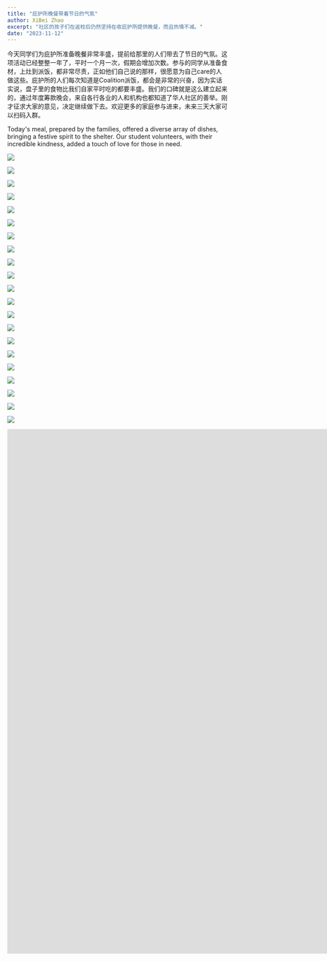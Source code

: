 ```yaml
---
title: "庇护所晚餐带着节日的气氛"
author: XiBei Zhao
excerpt: "社区的孩子们在返校后仍然坚持在收庇护所提供晚餐，而且热情不减。"
date: "2023-11-12"
---
```


今天同学们为庇护所准备晚餐非常丰盛，提前给那里的人们带去了节日的气氛。这项活动已经整整一年了，平时一个月一次，假期会增加次数。参与的同学从准备食材，上灶到派饭，都非常尽责，正如他们自己说的那样，很愿意为自己care的人做这些。庇护所的人们每次知道是Coalition派饭，都会是非常的兴奋，因为实话实说，盘子里的食物比我们自家平时吃的都要丰盛。我们的口碑就是这么建立起来的，通过年度筹款晚会，来自各行各业的人和机构也都知道了华人社区的善举。刚才征求大家的意见，决定继续做下去。欢迎更多的家庭参与进来，未来三天大家可以扫码入群。

Today's meal, prepared by the families, offered a diverse array of dishes, bringing a festive spirit to the shelter. Our student volunteers, with their incredible kindness, added a touch of love for those in need.

![](https://res.cloudinary.com/dhngj18do/image/upload/f_auto,q_auto/v1/images/401717387_329704416361314_8420932680473398997_n)

![](https://res.cloudinary.com/dhngj18do/image/upload/f_auto,q_auto/v1/images/401552890_329704473027975_5197263925392569681_n)

![](https://res.cloudinary.com/dhngj18do/image/upload/f_auto,q_auto/v1/images/401634260_329703903028032_61709631912886300_n)

![](https://res.cloudinary.com/dhngj18do/image/upload/f_auto,q_auto/v1/images/401632149_329704513027971_6913234097599889222_n)

![](https://res.cloudinary.com/dhngj18do/image/upload/f_auto,q_auto/v1/images/401726057_329703793028043_7853204077567481473_n)

![](https://res.cloudinary.com/dhngj18do/image/upload/f_auto,q_auto/v1/images/401561753_329703849694704_7929228745032325307_n)

![](https://res.cloudinary.com/dhngj18do/image/upload/f_auto,q_auto/v1/images/401678840_329703839694705_159542819421376051_n)

![](https://res.cloudinary.com/dhngj18do/image/upload/f_auto,q_auto/v1/images/401562077_329703803028042_1661955723039247512_n)

![](https://res.cloudinary.com/dhngj18do/image/upload/f_auto,q_auto/v1/images/401540903_329704179694671_481964299455613935_n)

![](https://res.cloudinary.com/dhngj18do/image/upload/f_auto,q_auto/v1/images/401657332_329704213028001_4807265949744126480_n)

![](https://res.cloudinary.com/dhngj18do/image/upload/f_auto,q_auto/v1/images/401651861_329704239694665_7968801175392466918_n)

![](https://res.cloudinary.com/dhngj18do/image/upload/f_auto,q_auto/v1/images/401701373_329704303027992_4931322533144923219_n)

![](https://res.cloudinary.com/dhngj18do/image/upload/f_auto,q_auto/v1/images/401533693_329704349694654_4219675970330174001_n)

![](https://res.cloudinary.com/dhngj18do/image/upload/f_auto,q_auto/v1/images/401576530_329704376361318_3997828674439694424_n)

![](https://res.cloudinary.com/dhngj18do/image/upload/f_auto,q_auto/v1/images/401531060_329704443027978_4723458611400618636_n)

![](https://res.cloudinary.com/dhngj18do/image/upload/f_auto,q_auto/v1/images/399475698_329704549694634_3905748921263957660_n)

![](https://res.cloudinary.com/dhngj18do/image/upload/f_auto,q_auto/v1/images/400797091_329704553027967_4699557251000302822_n)

![](https://res.cloudinary.com/dhngj18do/image/upload/f_auto,q_auto/v1/images/401725462_329704726361283_5863833307393753022_n)

![](https://res.cloudinary.com/dhngj18do/image/upload/f_auto,q_auto/v1/images/401732165_329704629694626_5461176425234696236_n)

![](https://res.cloudinary.com/dhngj18do/image/upload/f_auto,q_auto/v1/images/401633880_329704633027959_4728188088624501781_n)

![](https://res.cloudinary.com/dhngj18do/image/upload/f_auto,q_auto/v1/images/401686313_329704689694620_2921771449191254633_n)

<iframe width="2135" height="1200" src="https://www.youtube.com/embed/WU41lGRMfTY" title="Reflection on Providing and Serving Meals at the Shelter" frameborder="0" allow="accelerometer; autoplay; clipboard-write; encrypted-media; gyroscope; picture-in-picture; web-share" allowfullscreen></iframe>
